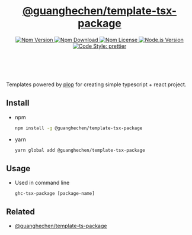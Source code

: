 <header align="center">
  <h1>
    <a href="https://github.com/guanghechen/node-scaffolds/tree/master/packages/template-tsx-package#readme">@guanghechen/template-tsx-package</a>
  </h1>
  <div>
    <a href="https://www.npmjs.com/package/@guanghechen/template-tsx-package">
      <img
        alt="Npm Version"
        src="https://img.shields.io/npm/v/@guanghechen/template-tsx-package.svg"
      />
    </a>
    <a href="https://www.npmjs.com/package/@guanghechen/template-tsx-package">
      <img
        alt="Npm Download"
        src="https://img.shields.io/npm/dm/@guanghechen/template-tsx-package.svg"
      />
    </a>
    <a href="https://www.npmjs.com/package/@guanghechen/template-tsx-package">
      <img
        alt="Npm License"
        src="https://img.shields.io/npm/l/@guanghechen/template-tsx-package.svg"
      />
    </a>
    <a href="https://github.com/nodejs/node">
      <img
        alt="Node.js Version"
        src="https://img.shields.io/node/v/@guanghechen/template-tsx-package"
      />
    </a>
    <a href="https://github.com/prettier/prettier">
      <img
        alt="Code Style: prettier"
        src="https://img.shields.io/badge/code_style-prettier-ff69b4.svg?style=flat-square"
      />
    </a>
  </div>
</header>
<br />


Templates powered by [plop][] for creating simple typescript + react project.

## Install

* npm

  ```bash
  npm install -g @guanghechen/template-tsx-package
  ```

* yarn

  ```bash
  yarn global add @guanghechen/template-tsx-package
  ```

## Usage

* Used in command line

  ```shell
  ghc-tsx-package [package-name]
  ```


## Related

* [@guanghechen/template-ts-package][]


[homepage]: https://github.com/guanghechen/node-scaffolds/tree/master/packages/template-tsx-package#readme
[@guanghechen/template-ts-package]: https://www.npmjs.com/package/@guanghechen/template-ts-package
[@guanghechen/template-tsx-package]: https://www.npmjs.com/package/@guanghechen/template-tsx-package
[plop]: https://github.com/plopjs/plop
